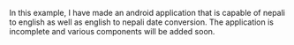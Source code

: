 In this example, I have made an android application that is capable of nepali to english as well as english to nepali date conversion. The application is incomplete and various components will be added soon.
